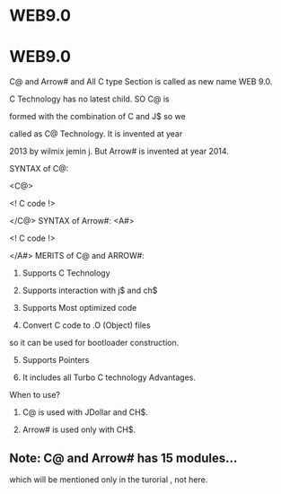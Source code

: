 # WEB9.0
 
WEB9.0
======

C@ and  Arrow#  and  All C type  Section  is  called as new  name  WEB 9.0.

C  Technology   has  no latest   child.   SO  C@    is     

formed  with    the  combination  of   C  and  J$   so  we

called   as  C@   Technology.  It  is  invented   at  year  

2013  by  wilmix  jemin  j.  But   Arrow#  is  invented   at  year  2014.

SYNTAX of C@:

<C@>

<Convert>

<Logic>

<!  C  code  !>

</Logic>

</C@>
SYNTAX of Arrow#:
<A#>

<Convert>

<main>

<!  C  code  !>

</main>

</A#>
MERITS of C@ and ARROW#:
1. Supports  C  Technology

2. Supports   interaction   with  j$  and  ch$

3.  Supports   Most  optimized  code

4.  Convert   C  code   to   .O (Object) files 

so  it  can   be  used   for  bootloader   construction.

5. Supports   Pointers

6.  It  includes  all Turbo C  technology   Advantages.

When to use?
1. C@  is  used   with  JDollar  and  CH$.

2. Arrow#  is   used  only  with  CH$.

Note: C@  and  Arrow#  has  15 modules...
----
which  will be mentioned   only  in the  turorial , not here.



